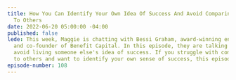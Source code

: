 ```yaml
---
title: How You Can Identify Your Own Idea Of Success And Avoid Comparing Yourself
  To Others
date: 2022-06-20 05:00:00 -04:00
published: false
lede: This week, Maggie is chatting with Bessi Graham, award-winning entrepreneur
  and co-founder of Benefit Capital. In this episode, they are talking about how to
  avoid living someone else's idea of success. If you struggle with comparing yourself
  to others and want to identify your own sense of success, this episode is for you.
episode-number: 108
---
```


